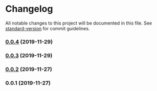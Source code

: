 # Changelog

All notable changes to this project will be documented in this file. See [standard-version](https://github.com/conventional-changelog/standard-version) for commit guidelines.

### [0.0.4](https://github.com/omairvaiyani/delta-intent/compare/v0.0.3...v0.0.4) (2019-11-29)

### [0.0.3](https://github.com/omairvaiyani/delta-intent/compare/v0.0.2...v0.0.3) (2019-11-29)

### [0.0.2](https://github.com/omairvaiyani/delta-intent/compare/v0.0.1...v0.0.2) (2019-11-27)

### 0.0.1 (2019-11-27)
